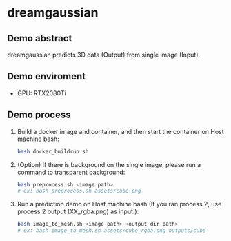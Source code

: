 # dreamgaussian
## Demo abstract
dreamgaussian predicts 3D data (Output) from single image (Input).

## Demo enviroment
- GPU: RTX2080Ti

## Demo process
1. Build a docker image and container, and then start the container on Host machine bash:
    ```bash
    bash docker_buildrun.sh
    ```
2. (Option) If there is background on the single image, please run a command to transparent background:
    ```bash
    bash preprocess.sh <image path>
    # ex: bash preprocess.sh assets/cube.png
    ```
3. Run a prediction demo on Host machine bash (If you ran process 2, use process 2 output (XX_rgba.png) as input.):
    ```bash
    bash image_to_mesh.sh <image path> <output dir path>
    # ex: bash image_to_mesh.sh assets/cube_rgba.png outputs/cube
    ```
